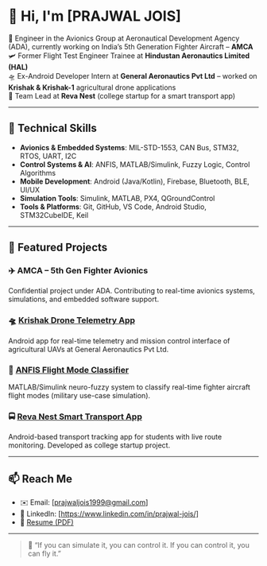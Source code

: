 # 👋 Hi, I'm [PRAJWAL JOIS]

🚀 Engineer in the Avionics Group at Aeronautical Development Agency (ADA), currently working on India’s 5th Generation Fighter Aircraft – **AMCA**  
🛩️ Former Flight Test Engineer Trainee at **Hindustan Aeronautics Limited (HAL)**  
🛸 Ex-Android Developer Intern at **General Aeronautics Pvt Ltd** – worked on **Krishak & Krishak-1** agricultural drone applications  
📲 Team Lead at **Reva Nest** (college startup for a smart transport app)

---

## 🧠 Technical Skills

- **Avionics & Embedded Systems**: MIL-STD-1553, CAN Bus, STM32, RTOS, UART, I2C  
- **Control Systems & AI**: ANFIS, MATLAB/Simulink, Fuzzy Logic, Control Algorithms  
- **Mobile Development**: Android (Java/Kotlin), Firebase, Bluetooth, BLE, UI/UX  
- **Simulation Tools**: Simulink, MATLAB, PX4, QGroundControl  
- **Tools & Platforms**: Git, GitHub, VS Code, Android Studio, STM32CubeIDE, Keil

---

## 📂 Featured Projects

### ✈️ AMCA – 5th Gen Fighter Avionics
Confidential project under ADA. Contributing to real-time avionics systems, simulations, and embedded software support.

### 🛸 [Krishak Drone Telemetry App](https://github.com/your-username/krishak-drone-telemetry-app)
Android app for real-time telemetry and mission control interface of agricultural UAVs at General Aeronautics Pvt Ltd.

### 🧠 [ANFIS Flight Mode Classifier](https://github.com/your-username/fighter-anfis-mode-classifier)
MATLAB/Simulink neuro-fuzzy system to classify real-time fighter aircraft flight modes (military use-case simulation).

### 🚍 [Reva Nest Smart Transport App](https://github.com/your-username/reva-nest-app)
Android-based transport tracking app for students with live route monitoring. Developed as college startup project.

---

## 📫 Reach Me

- ✉️ Email: [prajwaljois1999@gmail.com]  
- 🔗 LinkedIn: [https://www.linkedin.com/in/prajwal-jois/]  
- 📄 [Resume (PDF)](https://link-to-your-resume.pdf)

---

> 💬 “If you can simulate it, you can control it. If you can control it, you can fly it.”

